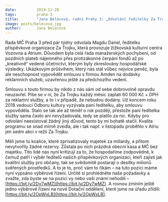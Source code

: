 ```yaml
---
date:         2019-11-28
tags:         praha-3
title:        "Jana Belecová, radní Prahy 3: „Odvolání ředitelky Za Trojku byla nezbytnost“"
image: posts/belecova.jpg
author:       Jana Belecová
---
```


Rada MČ Praha 3 před pár týdny odvolala Magdu Danel, ředitelku příspěvkové organizace Za Trojku, která provozuje žižkovská kulturní centra Vozovna a Atrium. Důvodem byla celá řada manažerských pochybení, od pozdních plateb nájemného přes protizákonné čerpání fondů až po „kreativně“ vedené účetnictví, kterým byly zkreslovány hospodářské výsledky. Ukázkovým průšvihem, který nás stál vůbec nejvíce peněz, byla ale neschopnost vypovědět smlouvu s firmou Amden na dodávky reklamních služeb, uzavřenou ještě za předchozího vedení.

Smlouvu s touto firmou by nikdo z nás sám od sebe dobrovolně opravdu neuzavřel. Píše se v ní, že Za Trojku každý měsíc zaplatí 60 000 Kč + DPH za reklamní služby, a to i v případě, že nebudou dodány. Už koncem roku 2018 vedoucí Odboru kultury vyzývala paní ředitelku, aby smlouvu vypověděla. Stalo se tak ale až téměř o rok později, přestože paní ředitelka služby sama často ani nevyžadovala, tedy se platilo za nic. Kdyby pro odvolání neexistoval žádný jiný důvod, tento by mi bohatě stačil. Kvalita programu se snad mírně zvedla, ale i tak např. v listopadu proběhlo v Atriu jen sedm akcí v režii Za Trojku.

Měli jsme tu koalice, které zprivatizovaly majetek za miliardy, a přitom nevytvořily žádné rezervy. Zůstala po nich prázdná obecní kasa a MČ bez majetku. Tito lidé nás nyní kritizují za to, že hospodaříme zodpovědně, k čemuž patří i výběr ředitelů našich příspěvkových organizací, kteří zajistí jak kvalitní služby pro občany, tak se svědomitě postarají o desítky milionů svěřených prostředků. A to je to, proč vám to říkám – na tuto pozici máme nyní vypsáno výběrové řízení. Určitě si prohlédněte naše požadavky a zvažte, zda byste se na pozici vy nebo vaši známí nehodili – [https://bit.ly/2Dy7wMZ](https://bit.ly/2Dy7wMZ).
A rovnou zmíním ještě jedno výběrové řízení na nové Dotační oddělení, které jsme na úřadu zřídili: [https://bit.ly/2OpWxLB](https://bit.ly/2OpWxLB).
